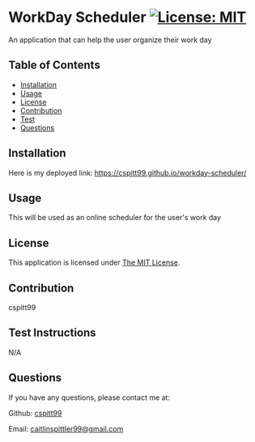# WorkDay Scheduler [![License: MIT](https://img.shields.io/badge/License-MIT-yellow.svg)](https://opensource.org/licenses/MIT)

An application that can help the user organize their work day

## Table of Contents
- [Installation](#Installation)
- [Usage](#Usage)
- [License](#License)
- [Contribution](#Contribution)
- [Test](#Test)
- [Questions](#Questions)


## Installation
  Here is my deployed link: https://cspitt99.github.io/workday-scheduler/

## Usage
  This will be used as an online scheduler for the user's work day

## License
  This application is licensed under [The MIT License](https://opensource.org/licenses/MIT).

## Contribution
  cspitt99

## Test Instructions
  N/A

## Questions
  If you have any questions, please contact me at:

  Github: [cspitt99](https://github.com/cspitt99)

  Email: [caitlinspittler99@gmail.com](mailto:caitlinspittler99@gmail.com)